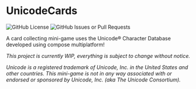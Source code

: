 # UnicodeCards

![GitHub License](https://img.shields.io/github/license/StarrySugar61/UnicodeCards)
![GitHub Issues or Pull Requests](https://img.shields.io/github/issues/StarrySugar61/UnicodeCards)

A card collecting mini-game uses the Unicode® Character Database developed using compose
multiplatform!

*This project is currently WIP, everything is subject to change without notice.*

*Unicode is a registered trademark of Unicode, Inc. in the United States and other countries. This
mini-game is not in any way associated with or endorsed or sponsored by Unicode, Inc. (aka The
Unicode Consortium).*